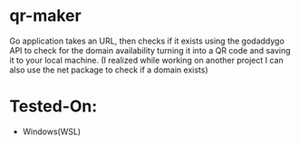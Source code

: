 # qr-maker
Go application takes an URL, then checks if it exists using the godaddygo API to check for the domain availability turning it into a QR code and saving it to your local machine.
(I realized while working on another project I can also use the net package to check if a domain exists)

# Tested-On:
- Windows(WSL)

